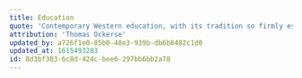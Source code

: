 ```yaml
---
title: Education
quote: 'Contemporary Western education, with its tradition so firmly established since Aristotle, is a system based on comparison and competition. Its main interest is to multiply knowledge and facts and to develop intellectual skills and clever minds. That system perpetuates materialism and fragmentation as our worldview, which only proliferates the current state of our world.'
attribution: 'Thomas Ockerse'
updated_by: a726f1e0-85b0-48e3-939b-db6b8482c1d0
updated_at: 1615493283
id: 8d3bf303-6c8d-424c-bee6-297bb6bb2a78
---
```

